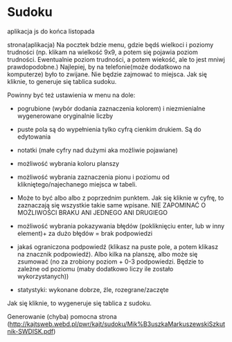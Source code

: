 # Sudoku
aplikacja js do końca listopada


strona(aplikacja)
Na pocztek bdzie menu, gdzie będś wielkoci i poziomy trudności (np. klikam na wielkość 9x9, a potem się pojawia poziom trudności. 
    Ewentualnie poziom trudności, a potem wiekość, ale to jest mniwj prawdopodobne.) 
Najlepiej, by na telefonie(może dodatkowo na komputerze) było to zwijane. Nie będzie zajmować to miejsca.
Jak się kliknie, to generuje się tablica sudoku.

Powinny być też ustawienia w menu na dole:
  - pogrubione (wybór dodania zaznaczenia kolorem) i niezmienialne wygenerowane oryginalnie liczby  
  - puste pola są do wypełnienia tylko cyfrą cienkim drukiem. Są do edytowania
  - notatki (małe cyfry nad dużymi aka możliwie pojawiane)

  - możliwość wybrania koloru planszy
  - możliwość wybrania zaznaczenia pionu i poziomu od klikniętego/najechanego miejsca w tabeli.
  - Może to być albo albo z poprzednim punktem. Jak się kliknie w cyfrę, to zaznaczają się wszystkie takie same wpisane. NIE ZAPOMINAĆ O MOŻLIWOŚCI BRAKU ANI JEDNEGO ANI         DRUGIEGO
  - możliwość wybrania pokazywania błędów (pokliknięciu enter, lub w inny element)+ za dużo błędów = brak podpowiedzi
  - jakaś ograniczona podpowiedź (klikasz na puste pole, a potem klikasz na znacznik podpowiedź). Albo kilka na planszę, albo może się zsumować (no za zrobiony poziom + 0-3 podpowiedzi. Będzie to zależne od poziomu 
        (maby dodatkowo liczy ile zostało wykorzystanych))
  - statystyki: wykonane dobrze, źle, rozegrane/zaczęte
         
Jak się kliknie, to wygeneruje się tablica z sudoku. 



Generowanie (chyba) pomocna strona (http://kajtsweb.webd.pl/pwr/kajt/sudoku/Mik%B3uszkaMarkuszewskiSzkutnik-SWDISK.pdf)
